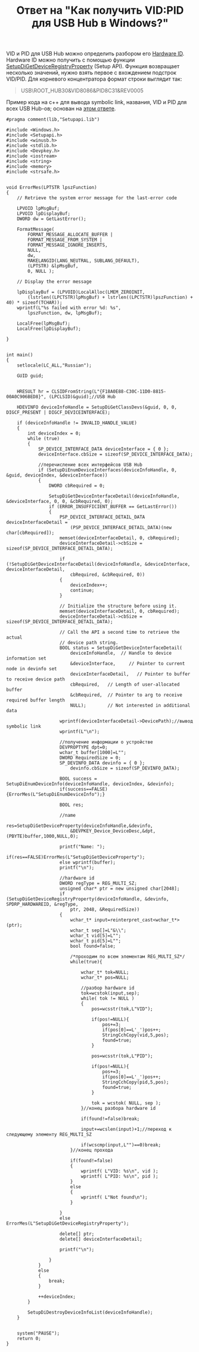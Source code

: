 ﻿---
title: "Ответ на \"Как получить VID:PID для USB Hub в Windows?\""
se.owner.user_id: 240512
se.owner.display_name: "MSDN.WhiteKnight"
se.owner.link: "https://ru.stackoverflow.com/users/240512/msdn-whiteknight"
se.answer_id: 736370
se.question_id: 472263
se.post_type: answer
se.score: 4
se.is_accepted: False
---
<p>VID и PID для USB Hub можно определить разбором его <a href="https://docs.microsoft.com/en-us/windows-hardware/drivers/install/standard-usb-identifiers" rel="nofollow noreferrer">Hardware ID</a>. Hardware ID можно получить с помощью функции <a href="https://msdn.microsoft.com/en-us/library/windows/hardware/ff551967(v=vs.85).aspx" rel="nofollow noreferrer">SetupDiGetDeviceRegistryProperty</a> (Setup API). Функция возвращает несколько значений, нужно взять первое с вхождением подстрок VID/PID. Для корневого концентратора формат строки выглядит так:</p>

<blockquote>
  <p>USB\ROOT_HUB30&amp;VID8086&amp;PID8C31&amp;REV0005</p>
</blockquote>

<p>Пример кода на c++ для вывода symbolic link, названия, VID и PID для всех USB Hub-ов; основан на <a href="https://stackoverflow.com/a/36728329/8674428">этом ответе</a>.</p>

<pre><code>#pragma comment(lib,"Setupapi.lib")

#include &lt;Windows.h&gt;
#include &lt;Setupapi.h&gt;
#include &lt;winusb.h&gt;
#include &lt;stdlib.h&gt;
#include &lt;Devpkey.h&gt;
#include &lt;iostream&gt;
#include &lt;string&gt;
#include &lt;memory&gt;
#include &lt;strsafe.h&gt;


void ErrorMes(LPTSTR lpszFunction) 
{ 
    // Retrieve the system error message for the last-error code

    LPVOID lpMsgBuf;
    LPVOID lpDisplayBuf;
    DWORD dw = GetLastError(); 

    FormatMessage(
        FORMAT_MESSAGE_ALLOCATE_BUFFER | 
        FORMAT_MESSAGE_FROM_SYSTEM |
        FORMAT_MESSAGE_IGNORE_INSERTS,
        NULL,
        dw,
        MAKELANGID(LANG_NEUTRAL, SUBLANG_DEFAULT),
        (LPTSTR) &amp;lpMsgBuf,
        0, NULL );

    // Display the error message 

    lpDisplayBuf = (LPVOID)LocalAlloc(LMEM_ZEROINIT, 
        (lstrlen((LPCTSTR)lpMsgBuf) + lstrlen((LPCTSTR)lpszFunction) + 40) * sizeof(TCHAR)); 
    wprintf(L"%s failed with error %d: %s", 
        lpszFunction, dw, lpMsgBuf);     

    LocalFree(lpMsgBuf);
    LocalFree(lpDisplayBuf);

}


int main()
{
    setlocale(LC_ALL,"Russian");

    GUID guid;


    HRESULT hr = CLSIDFromString(L"{F18A0E88-C30C-11D0-8815-00A0C906BED8}", (LPCLSID)&amp;guid);//USB Hub

    HDEVINFO deviceInfoHandle = SetupDiGetClassDevs(&amp;guid, 0, 0, DIGCF_PRESENT | DIGCF_DEVICEINTERFACE);

    if (deviceInfoHandle != INVALID_HANDLE_VALUE)
    {
        int deviceIndex = 0;
        while (true)
        {
            SP_DEVICE_INTERFACE_DATA deviceInterface = { 0 };
            deviceInterface.cbSize = sizeof(SP_DEVICE_INTERFACE_DATA);

            //перечисление всех интерфейсов USB Hub
            if (SetupDiEnumDeviceInterfaces(deviceInfoHandle, 0, &amp;guid, deviceIndex, &amp;deviceInterface))
            {
                DWORD cbRequired = 0;

                SetupDiGetDeviceInterfaceDetail(deviceInfoHandle, &amp;deviceInterface, 0, 0, &amp;cbRequired, 0);
                if (ERROR_INSUFFICIENT_BUFFER == GetLastError())
                {
                    PSP_DEVICE_INTERFACE_DETAIL_DATA deviceInterfaceDetail = 
                        (PSP_DEVICE_INTERFACE_DETAIL_DATA)(new char[cbRequired]);
                    memset(deviceInterfaceDetail, 0, cbRequired);
                    deviceInterfaceDetail-&gt;cbSize = sizeof(SP_DEVICE_INTERFACE_DETAIL_DATA);

                    if (!SetupDiGetDeviceInterfaceDetail(deviceInfoHandle, &amp;deviceInterface, deviceInterfaceDetail, 
                        cbRequired, &amp;cbRequired, 0))
                    {
                        deviceIndex++;
                        continue;
                    }

                    // Initialize the structure before using it.
                    memset(deviceInterfaceDetail, 0, cbRequired);
                    deviceInterfaceDetail-&gt;cbSize = sizeof(SP_DEVICE_INTERFACE_DETAIL_DATA);

                    // Call the API a second time to retrieve the actual
                    // device path string.
                    BOOL status = SetupDiGetDeviceInterfaceDetail(
                        deviceInfoHandle,  // Handle to device information set
                        &amp;deviceInterface,     // Pointer to current node in devinfo set
                        deviceInterfaceDetail,   // Pointer to buffer to receive device path
                        cbRequired,   // Length of user-allocated buffer
                        &amp;cbRequired,  // Pointer to arg to receive required buffer length
                        NULL);        // Not interested in additional data

                    wprintf(deviceInterfaceDetail-&gt;DevicePath);//вывод symbolic link
                    wprintf(L"\n");

                    //получение информации о устройстве
                    DEVPROPTYPE dpt=0;
                    wchar_t buffer[1000]=L"";
                    DWORD RequiredSize = 0;
                    SP_DEVINFO_DATA devinfo = { 0 };
                        devinfo.cbSize = sizeof(SP_DEVINFO_DATA);

                    BOOL success = SetupDiEnumDeviceInfo(deviceInfoHandle, deviceIndex, &amp;devinfo);
                    if(success==FALSE){ErrorMes(L"SetupDiEnumDeviceInfo");}

                    BOOL res;

                    //name
                    res=SetupDiGetDeviceProperty(deviceInfoHandle,&amp;devinfo,
                        &amp;DEVPKEY_Device_DeviceDesc,&amp;dpt,(PBYTE)buffer,1000,NULL,0);

                    printf("Name: ");
                    if(res==FALSE)ErrorMes(L"SetupDiGetDeviceProperty");
                    else wprintf(buffer);
                    printf("\n");

                    //hardware id
                    DWORD regType = REG_MULTI_SZ;
                    unsigned char* ptr = new unsigned char[2048];
                    if (SetupDiGetDeviceRegistryProperty(deviceInfoHandle, &amp;devinfo, SPDRP_HARDWAREID, &amp;regType, 
                        ptr, 2048, &amp;RequiredSize))
                    {
                        wchar_t* input=reinterpret_cast&lt;wchar_t*&gt;(ptr);
                        wchar_t sep[]=L"&amp;\\";
                        wchar_t vid[5]=L"";
                        wchar_t pid[5]=L"";
                        bool found=false;

                        /*проходим по всем элементам REG_MULTI_SZ*/
                        while(true){

                            wchar_t* tok=NULL;
                            wchar_t* pos=NULL;

                            //разбор hardware id
                            tok=wcstok(input,sep);
                            while( tok != NULL )  
                            {                       
                                pos=wcsstr(tok,L"VID");

                                if(pos!=NULL){                          
                                    pos+=3;
                                    if(pos[0]==L'_')pos++;
                                    StringCchCopy(vid,5,pos);   
                                    found=true;
                                }

                                pos=wcsstr(tok,L"PID");

                                if(pos!=NULL){                          
                                    pos+=3;
                                    if(pos[0]==L'_')pos++;
                                    StringCchCopy(pid,5,pos);
                                    found=true;
                                }

                                tok = wcstok( NULL, sep ); 
                            }//конец разбора hardware id

                            if(found!=false)break;

                            input+=wcslen(input)+1;//переход к следующему элементу REG_MULTI_SZ

                            if(wcscmp(input,L"")==0)break;
                        }//конец прохода

                        if(found!=false)
                        {
                            wprintf( L"VID: %s\n", vid );
                            wprintf( L"PID: %s\n", pid );                           
                        }
                        else 
                        {
                            wprintf( L"Not found\n");
                        }

                    }
                    else ErrorMes(L"SetupDiGetDeviceRegistryProperty");

                    delete[] ptr;
                    delete[] deviceInterfaceDetail;

                    printf("\n");                   

                }
            }
            else
            {
                break;
            }

            ++deviceIndex;
        }

        SetupDiDestroyDeviceInfoList(deviceInfoHandle);
    }


    system("PAUSE");
    return 0;
}
</code></pre>
